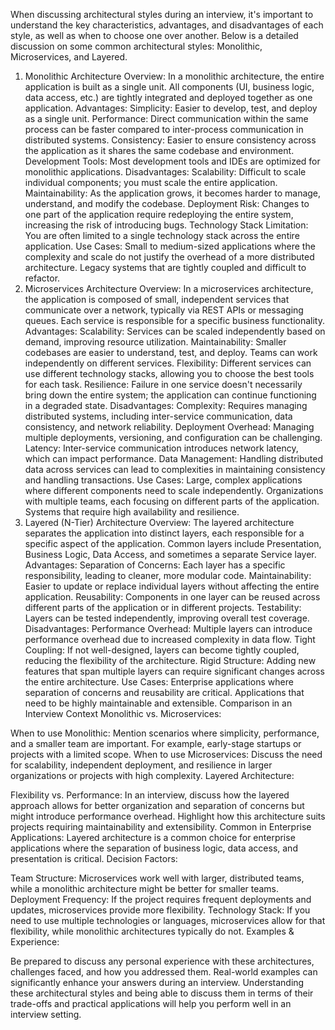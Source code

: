 When discussing architectural styles during an interview, it's important to understand the key characteristics, advantages, and disadvantages of each style, as well as when to choose one over another. Below is a detailed discussion on some common architectural styles: Monolithic, Microservices, and Layered.

1. Monolithic Architecture
Overview:
In a monolithic architecture, the entire application is built as a single unit. All components (UI, business logic, data access, etc.) are tightly integrated and deployed together as one application.
Advantages:
Simplicity: Easier to develop, test, and deploy as a single unit.
Performance: Direct communication within the same process can be faster compared to inter-process communication in distributed systems.
Consistency: Easier to ensure consistency across the application as it shares the same codebase and environment.
Development Tools: Most development tools and IDEs are optimized for monolithic applications.
Disadvantages:
Scalability: Difficult to scale individual components; you must scale the entire application.
Maintainability: As the application grows, it becomes harder to manage, understand, and modify the codebase.
Deployment Risk: Changes to one part of the application require redeploying the entire system, increasing the risk of introducing bugs.
Technology Stack Limitation: You are often limited to a single technology stack across the entire application.
Use Cases:
Small to medium-sized applications where the complexity and scale do not justify the overhead of a more distributed architecture.
Legacy systems that are tightly coupled and difficult to refactor.
2. Microservices Architecture
Overview:
In a microservices architecture, the application is composed of small, independent services that communicate over a network, typically via REST APIs or messaging queues. Each service is responsible for a specific business functionality.
Advantages:
Scalability: Services can be scaled independently based on demand, improving resource utilization.
Maintainability: Smaller codebases are easier to understand, test, and deploy. Teams can work independently on different services.
Flexibility: Different services can use different technology stacks, allowing you to choose the best tools for each task.
Resilience: Failure in one service doesn't necessarily bring down the entire system; the application can continue functioning in a degraded state.
Disadvantages:
Complexity: Requires managing distributed systems, including inter-service communication, data consistency, and network reliability.
Deployment Overhead: Managing multiple deployments, versioning, and configuration can be challenging.
Latency: Inter-service communication introduces network latency, which can impact performance.
Data Management: Handling distributed data across services can lead to complexities in maintaining consistency and handling transactions.
Use Cases:
Large, complex applications where different components need to scale independently.
Organizations with multiple teams, each focusing on different parts of the application.
Systems that require high availability and resilience.
3. Layered (N-Tier) Architecture
Overview:
The layered architecture separates the application into distinct layers, each responsible for a specific aspect of the application. Common layers include Presentation, Business Logic, Data Access, and sometimes a separate Service layer.
Advantages:
Separation of Concerns: Each layer has a specific responsibility, leading to cleaner, more modular code.
Maintainability: Easier to update or replace individual layers without affecting the entire application.
Reusability: Components in one layer can be reused across different parts of the application or in different projects.
Testability: Layers can be tested independently, improving overall test coverage.
Disadvantages:
Performance Overhead: Multiple layers can introduce performance overhead due to increased complexity in data flow.
Tight Coupling: If not well-designed, layers can become tightly coupled, reducing the flexibility of the architecture.
Rigid Structure: Adding new features that span multiple layers can require significant changes across the entire architecture.
Use Cases:
Enterprise applications where separation of concerns and reusability are critical.
Applications that need to be highly maintainable and extensible.
Comparison in an Interview Context
Monolithic vs. Microservices:

When to use Monolithic: Mention scenarios where simplicity, performance, and a smaller team are important. For example, early-stage startups or projects with a limited scope.
When to use Microservices: Discuss the need for scalability, independent deployment, and resilience in larger organizations or projects with high complexity.
Layered Architecture:

Flexibility vs. Performance: In an interview, discuss how the layered approach allows for better organization and separation of concerns but might introduce performance overhead. Highlight how this architecture suits projects requiring maintainability and extensibility.
Common in Enterprise Applications: Layered architecture is a common choice for enterprise applications where the separation of business logic, data access, and presentation is critical.
Decision Factors:

Team Structure: Microservices work well with larger, distributed teams, while a monolithic architecture might be better for smaller teams.
Deployment Frequency: If the project requires frequent deployments and updates, microservices provide more flexibility.
Technology Stack: If you need to use multiple technologies or languages, microservices allow for that flexibility, while monolithic architectures typically do not.
Examples & Experience:

Be prepared to discuss any personal experience with these architectures, challenges faced, and how you addressed them. Real-world examples can significantly enhance your answers during an interview.
Understanding these architectural styles and being able to discuss them in terms of their trade-offs and practical applications will help you perform well in an interview setting.